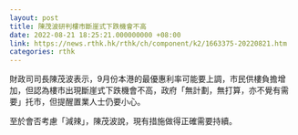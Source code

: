 ```yaml
---
layout: post
title: 陳茂波研判樓市斷崖式下跌機會不高
date: 2022-08-21 18:25:21.000000000 +08:00
link: https://news.rthk.hk/rthk/ch/component/k2/1663375-20220821.htm
categories: rthk
---
```


財政司司長陳茂波表示，9月份本港的最優惠利率可能要上調，市民供樓負擔增加，但認為樓市出現斷崖式下跌機會不高，政府「無計劃，無打算，亦不覺有需要」托市，但提醒置業人士仍要小心。

至於會否考慮「減辣」，陳茂波說，現有措施做得正確需要持續。
